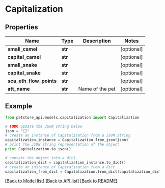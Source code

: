 # Capitalization


## Properties
Name | Type | Description | Notes
------------ | ------------- | ------------- | -------------
**small_camel** | **str** |  | [optional] 
**capital_camel** | **str** |  | [optional] 
**small_snake** | **str** |  | [optional] 
**capital_snake** | **str** |  | [optional] 
**sca_eth_flow_points** | **str** |  | [optional] 
**att_name** | **str** | Name of the pet  | [optional] 

## Example

```python
from petstore_api.models.capitalization import Capitalization

# TODO update the JSON string below
json = "{}"
# create an instance of Capitalization from a JSON string
capitalization_instance = Capitalization.from_json(json)
# print the JSON string representation of the object
print Capitalization.to_json()

# convert the object into a dict
capitalization_dict = capitalization_instance.to_dict()
# create an instance of Capitalization from a dict
capitalization_from_dict = Capitalization.from_dict(capitalization_dict)
```
[[Back to Model list]](../README.md#documentation-for-models) [[Back to API list]](../README.md#documentation-for-api-endpoints) [[Back to README]](../README.md)


